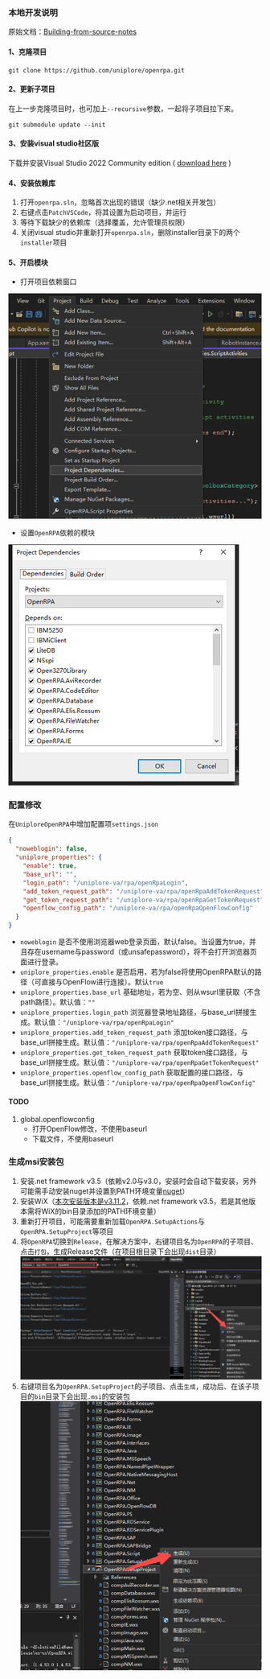 
### 本地开发说明
原始文档：[Building-from-source-notes](https://github.com/uniplore/openrpa/wiki/Building-from-source-notes)

#### 1、克隆项目
```shell
git clone https://github.com/uniplore/openrpa.git
```
#### 2、更新子项目
在上一步克隆项目时，也可加上`--recursive`参数，一起将子项目拉下来。
```
git submodule update --init
```

#### 3、安装visual studio社区版
下载并安装Visual Studio 2022 Community edition ( [download here](https://visualstudio.microsoft.com/downloads/) )

#### 4、安装依赖库
1. 打开`openrpa.sln`，忽略首次出现的错误（缺少.net相关开发包）
2. 右键点击`PatchVSCode`，将其设置为启动项目，并运行
3. 等待下载缺少的依赖库（选择覆盖，允许管理员权限）
4. 关闭visual studio并重新打开`openrpa.sln`，删除installer目录下的两个`installer`项目

#### 5、开启模块
- 打开项目依赖窗口

![open-project-dependencies](./uniplore/open-project-dependencies.png)

- 设置`OpenRPA`依赖的模块

![set-project-dependencies](./uniplore/set-project-dependencies.png)


### 配置修改
在`UniploreOpenRPA`中增加配置项`settings.json`
```json
{
  "noweblogin": false,
  "uniplore_properties": {
    "enable": true,
    "base_url": "",
    "login_path": "/uniplore-va/rpa/openRpaLogin",
    "add_token_request_path": "/uniplore-va/rpa/openRpaAddTokenRequest",
    "get_token_request_path": "/uniplore-va/rpa/openRpaGetTokenRequest",
    "openflow_config_path": "/uniplore-va/rpa/openRpaOpenFlowConfig"
  }
}
```
- `noweblogin` 是否不使用浏览器web登录页面，默认false。当设置为true，并且存在username与password（或unsafepassword），将不会打开浏览器页面进行登录。
- `uniplore_properties.enable` 是否启用，若为false将使用OpenRPA默认的路径（可直接与OpenFlow进行连接）。默认`true`
- `uniplore_properties.base_url` 基础地址，若为空、则从wsurl里获取（不含path路径）。默认值：`""`
- `uniplore_properties.login_path` 浏览器登录地址路径，与base_url拼接生成。默认值：`"/uniplore-va/rpa/openRpaLogin"`
- `uniplore_properties.add_token_request_path` 添加token接口路径，与base_url拼接生成。默认值：`"/uniplore-va/rpa/openRpaAddTokenRequest"`
- `uniplore_properties.get_token_request_path` 获取token接口路径，与base_url拼接生成。默认值：`"/uniplore-va/rpa/openRpaGetTokenRequest"`
- `uniplore_properties.openflow_config_path` 获取配置的接口路径，与base_url拼接生成。默认值：`"/uniplore-va/rpa/openRpaOpenFlowConfig"`


#### TODO
1. global.openflowconfig
   - 打开OpenFlow修改，不使用baseurl
   - 下载文件，不使用baseurl

### 生成msi安装包
1. 安装.net framework v3.5（依赖v2.0与v3.0，安装时会自动下载安装，另外可能需手动安装nuget并设置到PATH环境变量[nuget](https://www.nuget.org/downloads)）
2. 安装WiX（[本次安装版本是v3.11.2](https://wixtoolset.org/docs/wix3/)，依赖.net framework v3.5，若是其他版本需将WiX的bin目录添加的PATH环境变量）
3. 重新打开项目，可能需要重新加载`OpenRPA.SetupActions`与`OpenRPA.SetupProject`等项目
4. 将`OpenRPA`切换到`Release`，在解决方案中，右键项目名为`OpenRPA`的子项目、点击`打包`，生成Release文件（在项目根目录下会出现`dist`目录）
   ![alt 生成](./uniplore/build-openrpa-pkg.png)
5. 右键项目名为`OpenRPA.SetupProject`的子项目、点击`生成`，成功后、在该子项目的`bin`目录下会出现`.msi`的安装包
   ![alt 生成](./uniplore/build-installer.png)
